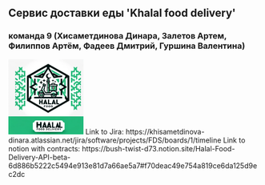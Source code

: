 ##  Сервис доставки еды 'Khalal food delivery'
###  команда 9 (Хисаметдинова Динара, Залетов Артем, Филиппов Артём, Фадеев Дмитрий, Гуршина Валентина)
<img src="./logo.webp" alt="Логотип Khalal food delivery" style="width: 150px; height: 150px;">
Link to Jira: https://khisametdinova-dinara.atlassian.net/jira/software/projects/FDS/boards/1/timeline
Link to notion with contracts: https://bush-twist-d73.notion.site/Halal-Food-Delivery-API-beta-6d886b5222c5494e913e81d7a66ae5a7#f70deac49e754a819ce6da125d9ec2dc

